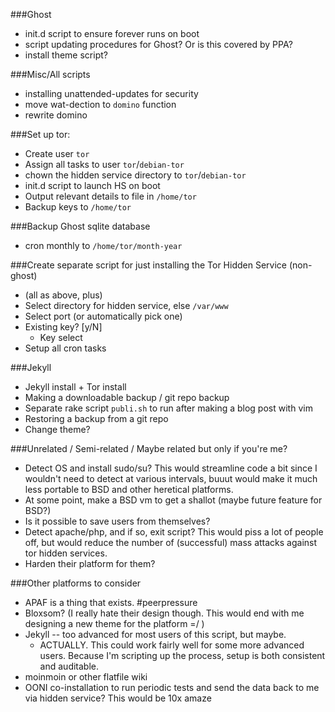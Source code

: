###Ghost
* init.d script to ensure forever runs on boot
* script updating procedures for Ghost? Or is this covered by PPA?
* install theme script?

###Misc/All scripts
* installing unattended-updates for security
* move wat-dection to `domino` function
* rewrite domino

###Set up tor:
* Create user `tor`
* Assign all tasks to user `tor`/`debian-tor`
* chown the hidden service directory to `tor`/`debian-tor`
* init.d script to launch HS on boot
* Output relevant details to file in `/home/tor`
* Backup keys to `/home/tor`

###Backup Ghost sqlite database
* cron monthly to `/home/tor/month-year`

###Create separate script for just installing the Tor Hidden Service (non-ghost)
* (all as above, plus)
* Select directory for hidden service, else `/var/www`
* Select port (or automatically pick one)
* Existing key? [y/N]
  * Key select
* Setup all cron tasks

###Jekyll
* Jekyll install + Tor install
* Making a downloadable backup / git repo backup
* Separate rake script `publi.sh` to run after making a blog post with vim
* Restoring a backup from a git repo
* Change theme?

###Unrelated / Semi-related / Maybe related but only if you're me?
* Detect OS and install sudo/su? This would streamline code a bit since I wouldn't need to detect at various intervals, buuut would make it much less portable to BSD and other heretical platforms.
* At some point, make a BSD vm to get a shallot (maybe future feature for BSD?)
* Is it possible to save users from themselves?
* Detect apache/php, and if so, exit script? This would piss a lot of people off, but would reduce the number of (successful) mass attacks against tor hidden services.
* Harden their platform for them?

###Other platforms to consider
* APAF is a thing that exists. #peerpressure
* Bloxsom? (I really hate their design though. This would end with me designing a new theme for the platform =/ )
* Jekyll -- too advanced for most users of this script, but maybe.
  * ACTUALLY. This could work fairly well for some more advanced users. Because I'm scripting up the process, setup is both consistent and auditable.
* moinmoin or other flatfile wiki
* OONI co-installation to run periodic tests and send the data back to me via hidden service? This would be 10x amaze
